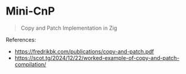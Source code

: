 # Mini-CnP
> Copy and Patch Implementation in Zig

References:
- https://fredrikbk.com/publications/copy-and-patch.pdf
- https://scot.tg/2024/12/22/worked-example-of-copy-and-patch-compilation/
